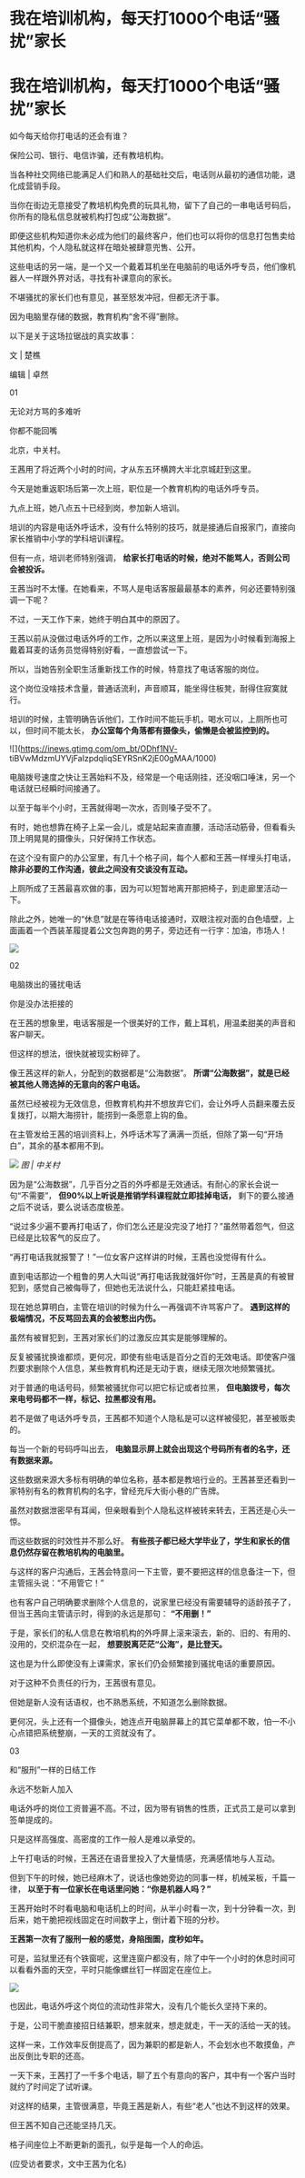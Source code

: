 # 我在培训机构，每天打1000个电话“骚扰”家长

# 我在培训机构，每天打1000个电话“骚扰”家长

如今每天给你打电话的还会有谁？

保险公司、银行、电信诈骗，还有教培机构。

当各种社交网络已能满足人们和熟人的基础社交后，电话则从最初的通信功能，退化成营销手段。

当你在街边无意接受了教培机构免费的玩具礼物，留下了自己的一串电话号码后，你所有的隐私信息就被机构打包成“公海数据”。

即便这些机构知道你未必成为他们的最终客户，他们也可以将你的信息打包售卖给其他机构，个人隐私就这样在暗处被肆意兜售、公开。

这些电话的另一端，是一个又一个戴着耳机坐在电脑前的电话外呼专员，他们像机器人一样跟外界对话，寻找有补课意向的家长。

不堪骚扰的家长们也有意见，甚至怒发冲冠，但都无济于事。

因为电脑里存储的数据，教育机构“舍不得”删除。

以下是关于这场拉锯战的真实故事：

文 | 楚樵

编辑 | 卓然

01

无论对方骂的多难听

你都不能回嘴

北京，中关村。

王茜用了将近两个小时的时间，才从东五环横跨大半北京城赶到这里。

今天是她重返职场后第一次上班，职位是一个教育机构的电话外呼专员。

九点上班，她八点五十已经到岗，参加新人培训。

培训的内容是电话外呼话术，没有什么特别的技巧，就是接通后自报家门，直接向家长推销中小学的学科培训课程。

但有一点，培训老师特别强调， **给家长打电话的时候，绝对不能骂人，否则公司会被投诉。**

王茜当时不太懂。在她看来，不骂人是电话客服最最基本的素养，何必还要特别强调一下呢？

不过，一天工作下来，她终于明白其中的原因了。

王茜以前从没做过电话外呼的工作，之所以来这里上班，是因为小时候看到海报上戴着耳麦的话务员觉得特别好看，一直想尝试一下。

所以，当她告别全职生活重新找工作的时候，特意找了电话客服的岗位。

这个岗位没啥技术含量，普通话流利，声音顺耳，能坐得住板凳，耐得住寂寞就行。

培训的时候，主管明确告诉他们，工作时间不能玩手机，喝水可以，上厕所也可以，但时间不能太长， **办公室每个角落都有摄像头，偷懒是会被监控到的。**

![](https://inews.gtimg.com/om_bt/ODhf1NV-
tiBVwMdzmUYVjFaIzpdqliqSEYRSnK2jE00gMAA/1000)

电脑拨号速度之快让王茜始料不及，经常是一个电话刚挂，还没咽口唾沫，另一个电话就已经瞬时间接通了。

以至于每半个小时，王茜就得喝一次水，否则嗓子受不了。

有时，她也想靠在椅子上呆一会儿，或是站起来直直腰，活动活动筋骨，但看看头顶上明晃晃的摄像头，只好保持工作状态。

在这个没有窗户的办公室里，有几十个格子间，每个人都和王茜一样埋头打电话， **除非必要的工作沟通，彼此之间没有交谈没有互动。**

上厕所成了王茜最喜欢做的事，因为可以短暂地离开那把椅子，到走廊里活动一下。

除此之外，她唯一的“休息”就是在等待电话接通时，双眼注视对面的白色墙壁，上面画着一个西装革履提着公文包奔跑的男子，旁边还有一行字：加油，市场人！

![](https://inews.gtimg.com/om_bt/O8f7g67B6UiYU3_auulETOo5FYMmyba5PcqQYKYdvkttUAA/1000)

02

电脑拨出的骚扰电话

你是没办法拒接的

在王茜的想象里，电话客服是一个很美好的工作，戴上耳机，用温柔甜美的声音和客户聊天。

但这样的想法，很快就被现实粉碎了。

像王茜这样的新人，分配到的数据都是“公海数据”。 **所谓“公海数据”，就是已经被其他人筛选掉的无意向的客户电话。**

虽然已经被视为无效信息，但教育机构并不想放弃它们，会让外呼人员翻来覆去反复拨打，以期大海捞针，能捞到一条愿意上钩的鱼。

在主管发给王茜的培训资料上，外呼话术写了满满一页纸，但除了第一句“开场白”，其余的基本都用不到。

![](https://inews.gtimg.com/om_bt/Ov2T7LR8wKhVj6WNz_yTByCsOqsQSwE710-NjfjTIsrJgAA/1000)
_图 | 中关村_

因为是“公海数据”，几乎百分之百的外呼都是无效通话。有耐心的家长会说一句“不需要”， **但90%以上听说是推销学科课程就立即挂掉电话，**
剩下的要么接通之后不说话，要么说话态度极差。

“说过多少遍不要再打电话了，你们怎么还是没完没了地打？”虽然带着怨气，但这已经是比较客气的反应了。

“再打电话我就报警了！”一位女客户这样讲的时候，王茜也没觉得有什么。

直到电话那边一个粗鲁的男人大叫说“再打电话我就强奸你”时，王茜是真的有被冒犯到，感觉自己被侮辱了，但她也无法说什么，只能赶紧挂电话。

现在她总算明白，主管在培训的时候为什么一再强调不许骂客户了。 **遇到这样的极端情况，不反骂回去真的会被憋出内伤。**

虽然有被冒犯到，王茜对家长们的过激反应其实是能够理解的。

反复被骚扰换谁都烦，更何况，即使有些电话是百分之百的无效电话。即使客户强烈要求删除个人信息，某些教育机构还是无动于衷，继续无限次地频繁骚扰。

对于普通的电话号码，频繁被骚扰你可以把它标记或者拉黑， **但电脑拨号，每次来电号码都不一样，标记、拉黑都没有用。**

若不是做了电话外呼专员，王茜都不知道个人隐私是可以这样被侵犯，甚至被贩卖的。

每当一个新的号码呼叫出去， **电脑显示屏上就会出现这个号码所有者的名字，还有数据来源。**

这些数据来源大多标有明确的单位名称，基本都是教培行业的。王茜甚至还看到一家特别有名的教育机构的名字，曾经充斥大街小巷的广告牌。

虽然对数据泄密早有耳闻，但亲眼看到个人隐私这样被转来转去，王茜还是心头一惊。

而这些数据的时效性并不那么好。 **有些孩子都已经大学毕业了，学生和家长的信息仍然存留在教培机构的电脑里。**

与这样的客户沟通后，王茜会特意问一下主管，要不要把这样的信息备注一下，但主管摇头说：“不用管它！”

也有客户自己明确要求删除个人信息的，说家里已经没有需要辅导的适龄孩子了，但当王茜向主管请示时，得到的永远是那句： **“不用删！”**

于是，家长们的私人信息在教培机构的外呼屏上滚来滚去，新的、旧的、有用的、没用的，交织混杂在一起， **想要脱离茫茫“公海”，是比登天。**

这也是为什么即使没有上课需求，家长们仍会频繁接到骚扰电话的重要原因。

对于这种不负责任的行为，王茜很有意见。

但她是新人没有话语权，也不熟悉系统，不知道怎么删除数据。

更何况，头上还有一个摄像头，她连点开电脑屏幕上的其它菜单都不敢，怕一不小心点错把系统整崩，一天的工资就没有了。

03

和“服刑”一样的日结工作

永远不愁新人加入

电话外呼的岗位工资普遍不高。不过，因为带有销售的性质，正式员工是可以拿到签单提成的。

只是这样高强度、高密度的工作一般人是难以承受的。

上午打电话的时候，王茜还在语音里投入了大量情感，充满感情地与人互动。

但到下午的时候，她已经麻木了，说话也像她旁边的同事一样，机械呆板，千篇一律， **以至于有一位家长在电话里问她：“你是机器人吗？”**

王茜开始时不时看电脑和电话机上的时间，从半小时看一次，到十分钟看一次，到后来，她干脆把视线固定在时间数字上，倒计着下班的分秒。

**王茜第一次有了服刑一般的感觉，身陷囹圄，度秒如年。**

可是，监狱里还有个铁窗呢，这里连窗户都没有，除了中午一个小时的休息时间可以看看外面的天空，平时只能像螺丝钉一样固定在座位上。

![](https://inews.gtimg.com/om_bt/OqNTEGhQpIul8YM5uqJwVi64rAVqvT0creSo42e2lLNyYAA/1000)

也因此，电话外呼这个岗位的流动性非常大，没有几个能长久坚持下来的。

于是，公司干脆直接招日结兼职，想来就来，想走就走，干一天的活给一天的钱。

这样一来，工作效率反倒提高了，因为兼职的都是新人，不会划水也不敢摸鱼，产出反倒比专职的还高。

一天下来，王茜打了一千多个电话，聊了五个有意向的客户，其中有一个客户当时就约了时间定了试听课。

对这样的结果，主管很满意，毕竟王茜是新人，有些“老人”也达不到这样的效果。

但王茜不知自己还能坚持几天。

格子间座位上不断更新的面孔，似乎是每一个人的命运。

(应受访者要求，文中王茜为化名)

